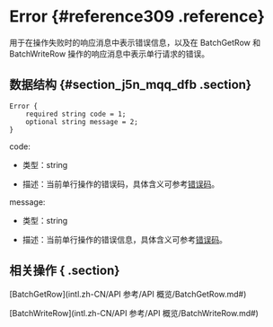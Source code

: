 # Error {#reference309 .reference}

用于在操作失败时的响应消息中表示错误信息，以及在 BatchGetRow 和 BatchWriteRow 操作的响应消息中表示单行请求的错误。

## 数据结构 {#section_j5n_mqq_dfb .section}

```language-xml
Error {
    required string code = 1;
    optional string message = 2;
}

```

code:

-   类型：string

-   描述：当前单行操作的错误码，具体含义可参考[错误码]()。


message:

-   类型：string

-   描述：当前单行操作的错误信息，具体含义可参考[错误码]()。


## 相关操作 { .section}

[BatchGetRow](intl.zh-CN/API 参考/API 概览/BatchGetRow.md#)

[BatchWriteRow](intl.zh-CN/API 参考/API 概览/BatchWriteRow.md#)

